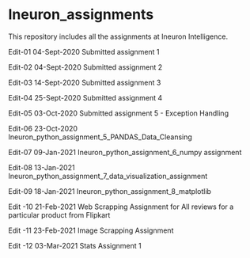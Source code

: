 # Ineuron_assignments
This repository includes all the assignments at Ineuron Intelligence.

Edit-01 04-Sept-2020 Submitted assignment 1

Edit-02 04-Sept-2020 Submitted assignment 2

Edit-03 14-Sept-2020 Submitted assignment 3

Edit-04 25-Sept-2020 Submitted assignment 4

Edit-05 03-Oct-2020 Submitted assignment 5 - Exception Handling

Edit-06 23-Oct-2020 Ineuron_python_assignment_5_PANDAS_Data_Cleansing

Edit-07 09-Jan-2021 Ineuron_python_assignment_6_numpy assignment

Edit-08 13-Jan-2021 Ineuron_python_assignment_7_data_visualization_assignment

Edit-09 18-Jan-2021 Ineuron_python_assignment_8_matplotlib

Edit -10 21-Feb-2021 Web Scrapping Assignment for All reviews for a particular product from Flipkart

Edit -11 23-Feb-2021 Image Scrapping Assignment

Edit -12 03-Mar-2021 Stats Assignment 1
